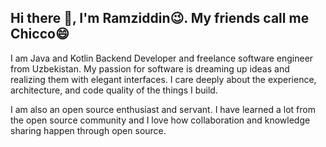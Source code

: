 <H2> Hi there 👋, I'm Ramziddin😉. My friends call me Chicco😄 </H2>
  
I am Java and Kotlin Backend Developer and freelance software engineer from Uzbekistan. My passion for software is dreaming up ideas and realizing them with elegant interfaces. I care deeply about the experience, architecture, and code quality of the things I build.

I am also an open source enthusiast and servant. I have learned a lot from the open source community and I love how collaboration and knowledge sharing happen through open source.
